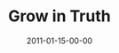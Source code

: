 ---
layout: message
category: message
series: "Grow Up"
title: "Grow in Truth"
date: 2011-01-15-00-00
message_id: 653
audio: "http://s3.amazonaws.com/crossroads-media/messages/audio/Power_of_a_Plan.mp3"
audio-duration: "38:58"
audio: "http://s3.amazonaws.com/crossroads-media/messages/audio/growup03.mp3"
audio-duration: "34:44"
program: "http://s3.amazonaws.com/crossroads-media/documents/01_15-16_11Program.pdf"
description: "Brian Tome talks about what it looks like to bend your life to the truth found in the Bible."
video: "http://s3.amazonaws.com/crossroads-media/messages/video/growup03.mp4"
video-duration: "34:49"
yt-embed-url: "//www.youtube.com/embed/eR0AXpFHB1g"
video-image: "http://s3.amazonaws.com/crossroads-media/images/growup03_still.jpg"
tag: 
 - money
 - generosity
 - giving
 - tithing
 - investing
 - miracle
 - plan
 - budget
 - tome
 - truth
 - bible
 - maturity
 - program
explicit: false
---